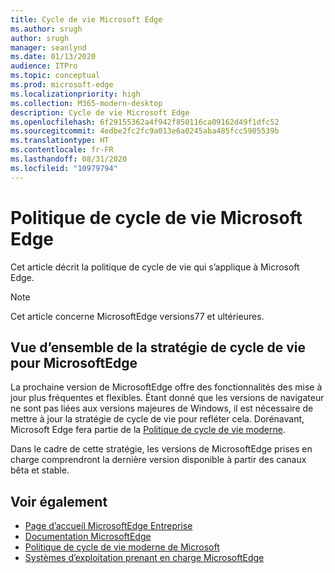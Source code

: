 ```yaml
---
title: Cycle de vie Microsoft Edge
ms.author: srugh
author: srugh
manager: seanlynd
ms.date: 01/13/2020
audience: ITPro
ms.topic: conceptual
ms.prod: microsoft-edge
ms.localizationpriority: high
ms.collection: M365-modern-desktop
description: Cycle de vie Microsoft Edge
ms.openlocfilehash: 6f29155362a4f942f850116ca09162d49f1dfc52
ms.sourcegitcommit: 4edbe2fc2fc9a013e6a0245aba485fcc5905539b
ms.translationtype: HT
ms.contentlocale: fr-FR
ms.lasthandoff: 08/31/2020
ms.locfileid: "10979794"
---
```

# Politique de cycle de vie Microsoft Edge

Cet article décrit la politique de cycle de vie qui s’applique à Microsoft Edge.

> [!NOTE]
> Cet article concerne MicrosoftEdge versions77 et ultérieures.

## Vue d’ensemble de la stratégie de cycle de vie pour MicrosoftEdge

La prochaine version de MicrosoftEdge offre des fonctionnalités des mise à jour plus fréquentes et flexibles. Étant donné que les versions de navigateur ne sont pas liées aux versions majeures de Windows, il est nécessaire de mettre à jour la stratégie de cycle de vie pour refléter cela. Dorénavant, Microsoft Edge fera partie de la [Politique de cycle de vie moderne](https://support.microsoft.com/help/30881/modern-lifecycle-policy).

Dans le cadre de cette stratégie, les versions de MicrosoftEdge prises en charge comprendront la dernière version disponible à partir des canaux bêta et stable.

## Voir également

- [Page d’accueil MicrosoftEdge Entreprise](https://aka.ms/EdgeEnterprise)
- [Documentation MicrosoftEdge](https://docs.microsoft.com/DeployEdge/)
- [Politique de cycle de vie moderne de Microsoft](https://support.microsoft.com/help/30881/modern-lifecycle-policy)
- [Systèmes d’exploitation prenant en charge MicrosoftEdge](https://docs.microsoft.com/DeployEdge/microsoft-edge-supported-operating-systems)

